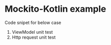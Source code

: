 # Mockito-Kotlin example
Code snipet for below case 

1. ViewModel unit test
2. Http request unit test
